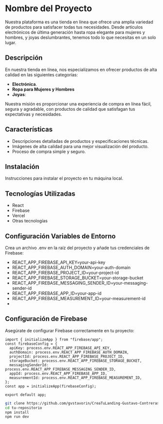 # Nombre del Proyecto

Nuestra plataforma es una tienda en línea que ofrece una amplia variedad de productos para satisfacer todas tus necesidades. Desde artículos electrónicos de última generación hasta ropa elegante para mujeres y hombres, y joyas deslumbrantes, tenemos todo lo que necesitas en un solo lugar.

## Descripción

En nuestra tienda en línea, nos especializamos en ofrecer productos de alta calidad en las siguientes categorías:

- **Electrónica**.
- **Ropa para Mujeres y Hombres**
- **Joyas**: 

Nuestra misión es proporcionar una experiencia de compra en línea fácil, segura y agradable, con productos de calidad que satisfagan tus expectativas y necesidades.

## Características

- Descripciones detalladas de productos y especificaciones técnicas.
- Imágenes de alta calidad para una mejor visualización del producto.
- Proceso de compra simple y seguro.

## Instalación

Instrucciones para instalar el proyecto en tu máquina local.

## Tecnologías Utilizadas

- React
- Firebase
- Vercel
- Otras tecnologías

## Configuración Variables de Entorno

Crea un archivo .env en la raíz del proyecto y añade tus credenciales de Firebase:

- REACT_APP_FIREBASE_API_KEY=your-api-key
- REACT_APP_FIREBASE_AUTH_DOMAIN=your-auth-domain
- REACT_APP_FIREBASE_PROJECT_ID=your-project-id
- REACT_APP_FIREBASE_STORAGE_BUCKET=your-storage-bucket
- REACT_APP_FIREBASE_MESSAGING_SENDER_ID=your-messaging-sender-id
- REACT_APP_FIREBASE_APP_ID=your-app-id
- REACT_APP_FIREBASE_MEASUREMENT_ID=your-measurement-id
-
## Configuración de Firebase
Asegúrate de configurar Firebase correctamente en tu proyecto:
```
import { initializeApp } from "firebase/app";
const firebaseConfig = {
  apiKey: process.env.REACT_APP_FIREBASE_API_KEY,
  authDomain: process.env.REACT_APP_FIREBASE_AUTH_DOMAIN,
  projectId: process.env.REACT_APP_FIREBASE_PROJECT_ID,
  storageBucket: process.env.REACT_APP_FIREBASE_STORAGE_BUCKET,
  messagingSenderId: process.env.REACT_APP_FIREBASE_MESSAGING_SENDER_ID,
  appId: process.env.REACT_APP_FIREBASE_APP_ID,
  measurementId: process.env.REACT_APP_FIREBASE_MEASUREMENT_ID,
};
const app = initializeApp(firebaseConfig);

export default app;

```


```bash
git clone https://github.com/gvstavorin/CreaTuLanding-Gustavo-Contreras
cd tu-repositorio
npm install
npm run dev

